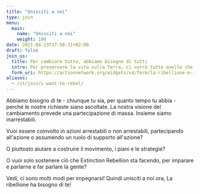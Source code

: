 ```yaml
---
title: "Unisciti a noi"
type: join
menu:
  main:
    name: "Unisciti a noi"
    weight: 100
date: 2021-04-23T17:50:11+02:00
draft: false
join_us:
  title: Per cambiare tutto, abbiamo bisogno di tutti
  intro: Per preservare la vita sulla Terra, ci vorrà tutto quello che abbiamo. La ribellione ha bisogno di te, qualsiasi ruolo tu voglia svolgere.
  form_uri: https://actionnetwork.org/widgets/v4/form/la-ribellione-e-iniziata-unisciti-a-noi
aliases:
  - /it/join/i-want-to-rebel/
---
```


Abbiamo bisogno di te - chiunque tu sia, per quanto tempo tu abbia - perché le nostre richieste siano ascoltate. La nostra visione del cambiamento prevede una partecipazione di massa. Insieme siamo inarrestabili.

Vuoi essere coinvolto in azioni arrestabili o non arrestabili, partecipando all'azione o assumendo un ruolo di supporto all'azione?

O piuttosto aiutare a costruire il movimento, i piani e le strategie?

O vuoi solo sostenere ciò che Extinction Rebellion sta facendo, per imparare e parlarne e far parlare la gente?

Vedi, ci sono molti modi per impegnarsi! Quindi unisciti a noi ora, La ribellione ha bisogno di te!
